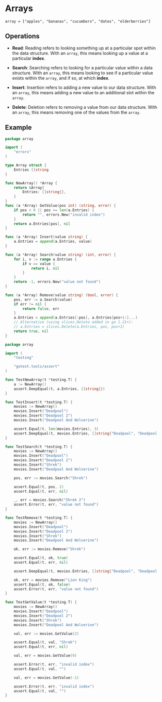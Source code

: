 # Arrays

```
array = ["apples", "bananas", "cucumbers", "dates", "elderberries"]
```

## Operations
* **Read**: Reading refers to looking something up at a particular spot within the data structure. 
With an `array`, this means looking up a value at a particular **index**.

* **Search**: Searching refers to looking for a particular value within a data structure.
With an `array`, this means looking to see if a particular value exists within the `array`, and if so, at which **index**.

* **Insert**: Insertion refers to adding a new value to our data structure. 
With an `array`, this means adding a new value to an additional slot within the `array`.

* **Delete**: Deletion refers to removing a value from our data structure.
With an `array`, this means removing one of the values from the `array`.

## Example

```go
package array

import (
	"errors"
)

type Array struct {
	Entries []string
}

func NewArray() *Array {
	return &Array{
		Entries: []string{},
	}
}
func (a *Array) GetValue(pos int) (string, error) {
	if pos < 0 || pos >= len(a.Entries) {
		return "", errors.New("invalid index")
	}
	return a.Entries[pos], nil
}

func (a *Array) Insert(value string) {
	a.Entries = append(a.Entries, value)
}

func (a *Array) Search(value string) (int, error) {
	for i, v := range a.Entries {
		if v == value {
			return i, nil
		}
	}
	return -1, errors.New("value not found")
}

func (a *Array) Remove(value string) (bool, error) {
	pos, err := a.Search(value)
	if err != nil {
		return false, err
	}
	a.Entries = append(a.Entries[:pos], a.Entries[pos+1:]...)
	// Alternative (using slices.Delete added in go 1.21+):
	// a.Entries = slices.Delete(a.Entries, pos, pos+1)
	return true, nil
}

```

```go
package array

import (
	"testing"

	"gotest.tools/assert"
)

func TestNewArray(t *testing.T) {
	a := NewArray()
	assert.DeepEqual(t, a.Entries, []string{})
}

func TestInsert(t *testing.T) {
	movies := NewArray()
	movies.Insert("Deadpool")
	movies.Insert("Deadpool 2")
	movies.Insert("Deadpool And Wolverine")

	assert.Equal(t, len(movies.Entries), 3)
	assert.DeepEqual(t, movies.Entries, []string{"Deadpool", "Deadpool 2", "Deadpool And Wolverine"})
}

func TestSearch(t *testing.T) {
	movies := NewArray()
	movies.Insert("Deadpool")
	movies.Insert("Deadpool 2")
	movies.Insert("Shrek")
	movies.Insert("Deadpool And Wolverine")

	pos, err := movies.Search("Shrek")

	assert.Equal(t, pos, 2)
	assert.Equal(t, err, nil)

	_, err = movies.Search("Shrek 2")
	assert.Error(t, err, "value not found")
}

func TestRemove(t *testing.T) {
	movies := NewArray()
	movies.Insert("Deadpool")
	movies.Insert("Deadpool 2")
	movies.Insert("Shrek")
	movies.Insert("Deadpool And Wolverine")

	ok, err := movies.Remove("Shrek")

	assert.Equal(t, ok, true)
	assert.Equal(t, err, nil)

	assert.DeepEqual(t, movies.Entries, []string{"Deadpool", "Deadpool 2", "Deadpool And Wolverine"})

	ok, err = movies.Remove("Lion King")
	assert.Equal(t, ok, false)
	assert.Error(t, err, "value not found")
}

func TestGetValue(t *testing.T) {
	movies := NewArray()
	movies.Insert("Deadpool")
	movies.Insert("Deadpool 2")
	movies.Insert("Shrek")
	movies.Insert("Deadpool And Wolverine")

	val, err := movies.GetValue(2)

	assert.Equal(t, val, "Shrek")
	assert.Equal(t, err, nil)

	val, err = movies.GetValue(9)

	assert.Error(t, err, "invalid index")
	assert.Equal(t, val, "")

	val, err = movies.GetValue(-1)

	assert.Error(t, err, "invalid index")
	assert.Equal(t, val, "")
}
```
